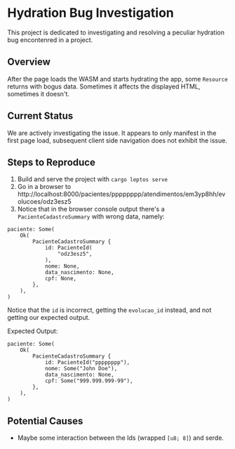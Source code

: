 # Hydration Bug Investigation

This project is dedicated to investigating and resolving a peculiar hydration bug encontenred in a project.

## Overview

After the page loads the WASM and starts hydrating the app, some `Resource` returns with bogus data.
Sometimes it affects the displayed HTML, sometimes it doesn't.

## Current Status

We are actively investigating the issue. It appears to only manifest in the first page load, subsequent client side navigation does not exhibit the issue.

## Steps to Reproduce

1. Build and serve the project with `cargo leptos serve`
2. Go in a browser to http://localhost:8000/pacientes/pppppppp/atendimentos/em3yp8hh/evolucoes/odz3esz5
3. Notice that in the browser console output there's a `PacienteCadastroSummary` with wrong data, namely:

```
paciente: Some(
    Ok(
        PacienteCadastroSummary {
            id: PacienteId(
                "odz3esz5",
            ),
            nome: None,
            data_nascimento: None,
            cpf: None,
        },
    ),
)
```

Notice that the `id` is incorrect, getting the `evolucao_id` instead, and not getting our expected output.

Expected Output:

```
paciente: Some(
    Ok(
        PacienteCadastroSummary {
            id: PacienteId("pppppppp"),
            nome: Some("John Doe"),
            data_nascimento: None,
            cpf: Some("999.999.999-99"),
        },
    ),
)
```

## Potential Causes

- Maybe some interaction between the Ids (wrapped `[u8; 8]`) and serde.
